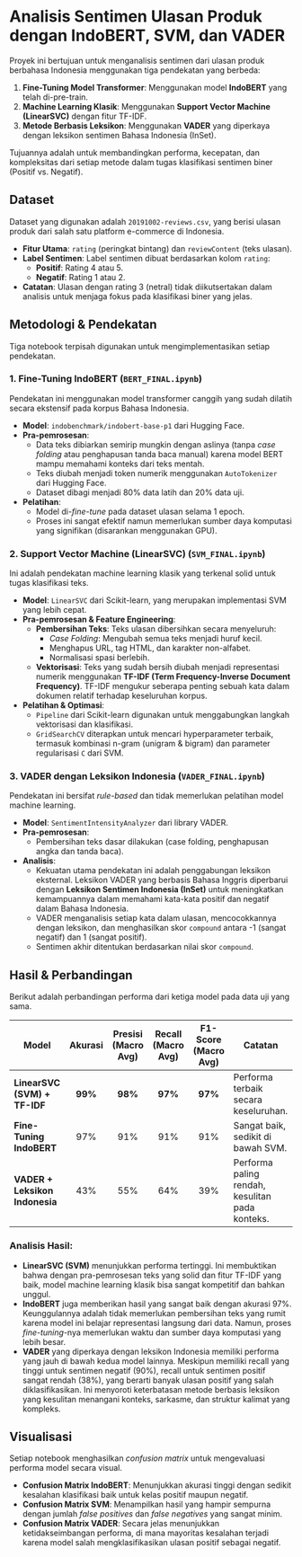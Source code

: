 # Analisis Sentimen Ulasan Produk dengan IndoBERT, SVM, dan VADER

Proyek ini bertujuan untuk menganalisis sentimen dari ulasan produk berbahasa Indonesia menggunakan tiga pendekatan yang berbeda:
1.  **Fine-Tuning Model Transformer**: Menggunakan model **IndoBERT** yang telah di-pre-train.
2.  **Machine Learning Klasik**: Menggunakan **Support Vector Machine (LinearSVC)** dengan fitur TF-IDF.
3.  **Metode Berbasis Leksikon**: Menggunakan **VADER** yang diperkaya dengan leksikon sentimen Bahasa Indonesia (InSet).

Tujuannya adalah untuk membandingkan performa, kecepatan, dan kompleksitas dari setiap metode dalam tugas klasifikasi sentimen biner (Positif vs. Negatif).

## Dataset

Dataset yang digunakan adalah `20191002-reviews.csv`, yang berisi ulasan produk dari salah satu platform e-commerce di Indonesia.

-   **Fitur Utama**: `rating` (peringkat bintang) dan `reviewContent` (teks ulasan).
-   **Label Sentimen**: Label sentimen dibuat berdasarkan kolom `rating`:
    -   **Positif**: Rating 4 atau 5.
    -   **Negatif**: Rating 1 atau 2.
-   **Catatan**: Ulasan dengan rating 3 (netral) tidak diikutsertakan dalam analisis untuk menjaga fokus pada klasifikasi biner yang jelas.

## Metodologi & Pendekatan

Tiga notebook terpisah digunakan untuk mengimplementasikan setiap pendekatan.

### 1. Fine-Tuning IndoBERT (`BERT_FINAL.ipynb`)

Pendekatan ini menggunakan model transformer canggih yang sudah dilatih secara ekstensif pada korpus Bahasa Indonesia.

-   **Model**: `indobenchmark/indobert-base-p1` dari Hugging Face.
-   **Pra-pemrosesan**:
    -   Data teks dibiarkan semirip mungkin dengan aslinya (tanpa *case folding* atau penghapusan tanda baca manual) karena model BERT mampu memahami konteks dari teks mentah.
    -   Teks diubah menjadi token numerik menggunakan `AutoTokenizer` dari Hugging Face.
    -   Dataset dibagi menjadi 80% data latih dan 20% data uji.
-   **Pelatihan**:
    -   Model di-*fine-tune* pada dataset ulasan selama 1 epoch.
    -   Proses ini sangat efektif namun memerlukan sumber daya komputasi yang signifikan (disarankan menggunakan GPU).

### 2. Support Vector Machine (LinearSVC) (`SVM_FINAL.ipynb`)

Ini adalah pendekatan machine learning klasik yang terkenal solid untuk tugas klasifikasi teks.

-   **Model**: `LinearSVC` dari Scikit-learn, yang merupakan implementasi SVM yang lebih cepat.
-   **Pra-pemrosesan & Feature Engineering**:
    -   **Pembersihan Teks**: Teks ulasan dibersihkan secara menyeluruh:
        -   *Case Folding*: Mengubah semua teks menjadi huruf kecil.
        -   Menghapus URL, tag HTML, dan karakter non-alfabet.
        -   Normalisasi spasi berlebih.
    -   **Vektorisasi**: Teks yang sudah bersih diubah menjadi representasi numerik menggunakan **TF-IDF (Term Frequency-Inverse Document Frequency)**. TF-IDF mengukur seberapa penting sebuah kata dalam dokumen relatif terhadap keseluruhan korpus.
-   **Pelatihan & Optimasi**:
    -   `Pipeline` dari Scikit-learn digunakan untuk menggabungkan langkah vektorisasi dan klasifikasi.
    -   `GridSearchCV` diterapkan untuk mencari hyperparameter terbaik, termasuk kombinasi n-gram (unigram & bigram) dan parameter regularisasi `C` dari SVM.

### 3. VADER dengan Leksikon Indonesia (`VADER_FINAL.ipynb`)

Pendekatan ini bersifat *rule-based* dan tidak memerlukan pelatihan model machine learning.

-   **Model**: `SentimentIntensityAnalyzer` dari library VADER.
-   **Pra-pemrosesan**:
    -   Pembersihan teks dasar dilakukan (case folding, penghapusan angka dan tanda baca).
-   **Analisis**:
    -   Kekuatan utama pendekatan ini adalah penggabungan leksikon eksternal. Leksikon VADER yang berbasis Bahasa Inggris diperbarui dengan **Leksikon Sentimen Indonesia (InSet)** untuk meningkatkan kemampuannya dalam memahami kata-kata positif dan negatif dalam Bahasa Indonesia.
    -   VADER menganalisis setiap kata dalam ulasan, mencocokkannya dengan leksikon, dan menghasilkan skor `compound` antara -1 (sangat negatif) dan 1 (sangat positif).
    -   Sentimen akhir ditentukan berdasarkan nilai skor `compound`.

## Hasil & Perbandingan

Berikut adalah perbandingan performa dari ketiga model pada data uji yang sama.

| Model                               | Akurasi | Presisi (Macro Avg) | Recall (Macro Avg) | F1-Score (Macro Avg) | Catatan                                        |
| ----------------------------------- | :-----: | :-----------------: | :----------------: | :------------------: | ---------------------------------------------- |
| **LinearSVC (SVM) + TF-IDF** | **99%** |      **98%**     |     **97%**      |      **97%**       | Performa terbaik secara keseluruhan.           |
| **Fine-Tuning IndoBERT** |  97%    |         91%         |        91%         |         91%        | Sangat baik, sedikit di bawah SVM.             |
| **VADER + Leksikon Indonesia** |  43%    |         55%         |        64%         |         39%        | Performa paling rendah, kesulitan pada konteks.|

### Analisis Hasil:

-   **LinearSVC (SVM)** menunjukkan performa tertinggi. Ini membuktikan bahwa dengan pra-pemrosesan teks yang solid dan fitur TF-IDF yang baik, model machine learning klasik bisa sangat kompetitif dan bahkan unggul.
-   **IndoBERT** juga memberikan hasil yang sangat baik dengan akurasi 97%. Keunggulannya adalah tidak memerlukan pembersihan teks yang rumit karena model ini belajar representasi langsung dari data. Namun, proses *fine-tuning*-nya memerlukan waktu dan sumber daya komputasi yang lebih besar.
-   **VADER** yang diperkaya dengan leksikon Indonesia memiliki performa yang jauh di bawah kedua model lainnya. Meskipun memiliki recall yang tinggi untuk sentimen negatif (90%), recall untuk sentimen positif sangat rendah (38%), yang berarti banyak ulasan positif yang salah diklasifikasikan. Ini menyoroti keterbatasan metode berbasis leksikon yang kesulitan menangani konteks, sarkasme, dan struktur kalimat yang kompleks.

## Visualisasi

Setiap notebook menghasilkan *confusion matrix* untuk mengevaluasi performa model secara visual.

-   **Confusion Matrix IndoBERT**: Menunjukkan akurasi tinggi dengan sedikit kesalahan klasifikasi baik untuk kelas positif maupun negatif.
-   **Confusion Matrix SVM**: Menampilkan hasil yang hampir sempurna dengan jumlah *false positives* dan *false negatives* yang sangat minim.
-   **Confusion Matrix VADER**: Secara jelas menunjukkan ketidakseimbangan performa, di mana mayoritas kesalahan terjadi karena model salah mengklasifikasikan ulasan positif sebagai negatif.
